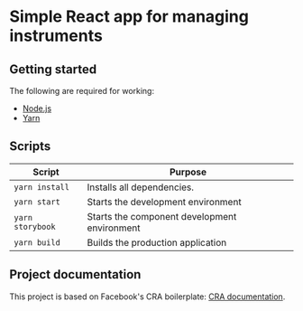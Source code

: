 # Simple React app for managing instruments

## Getting started
The following are required for working:
- [Node.js](https://nodejs.org/en/download/)
- [Yarn](https://yarnpkg.com/en/docs/install)

## Scripts

| Script                |Purpose                                           |
|-----------------------|--------------------------------------------------|
|`yarn install`         |Installs all dependencies.                        |
|`yarn start`           |Starts the development environment                |
|`yarn storybook`       |Starts the component development environment      |
|`yarn build`           |Builds the production application                 |


## Project documentation

This project is based on Facebook's CRA boilerplate: [CRA documentation](docs/CRA.md).
